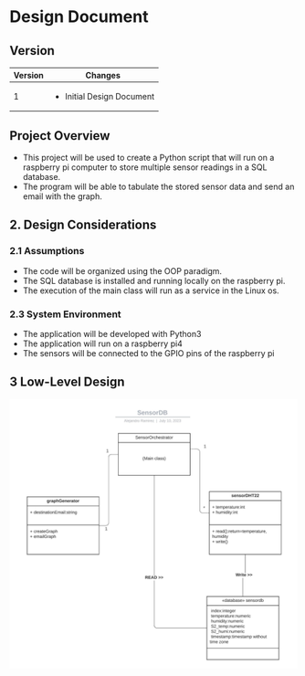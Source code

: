 # Design Document

## **Version**

| Version | Changes           |
|---------|-------------------|
| 1       | <ul><li> Initial Design Document</li></ul> |

## **Project Overview**
- This project will be used to create a Python script that will run on a raspberry pi computer to store multiple sensor readings in a SQL database.
- The program will be able to tabulate the stored sensor data and send an email with the graph.

## **2. Design Considerations**

### **2.1 Assumptions**

- The code will be organized using the OOP paradigm.
- The SQL database is installed and running locally on the raspberry pi.
- The execution of the main class will run as a service in the Linux os.

### **2.3 System Environment**

- The application will be developed with Python3 
- The application will run on a raspberry pi4
- The sensors will be connected to the GPIO pins of the raspberry pi

## **3 Low-Level Design**

![SensorDB.jpeg](images/SensorDB.jpeg)
